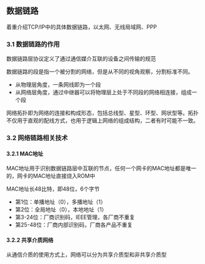 ## 数据链路

着重介绍TCP/IP中的具体数据链路，以太网、无线局域网、PPP

### 3.1 数据链路的作用

数据链路层协议定义了通过通信媒介互联的设备之间传输的规范

数据链路的段是指一个被分割的网络，但是从不同的视角观察，分割标准不同。
* 从物理层角度，一条网线即为一个段
* 从网络层角度，通过中继器可以将物理层上处于不同段的网络相连接，组成一个段

网络拓扑即为网络的连接和构成形态，包括总线型、星型、环型、网状型等。拓扑不仅用于直观的配线方式，也用于逻辑上网络的组成结构，二者有时可能不一致。

### 3.2 网络链路相关技术

#### 3.2.1 MAC地址

MAC地址用于识别数据链路层中互联的节点，任何一个网卡的MAC地址都是唯一的，网卡的MAC地址直接烧入ROM中

MAC地址长48比特，即48位，6个字节
* 第1位：单播地址（0），多播地址（1）
* 第2位：全局地址（0），本地地址（1）
* 第3-24位：厂商识别码，IEEE管理，各厂商不重复
* 第25-48位：厂商内部识别码，厂商各产品不重复

#### 3.2.2 共享介质网络

从通信介质的使用方式上，网络可以分为共享介质型和非共享介质型